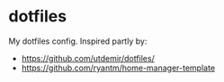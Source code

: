 # dotfiles

My dotfiles config. Inspired partly by:
* https://github.com/utdemir/dotfiles/
* https://github.com/ryantm/home-manager-template
